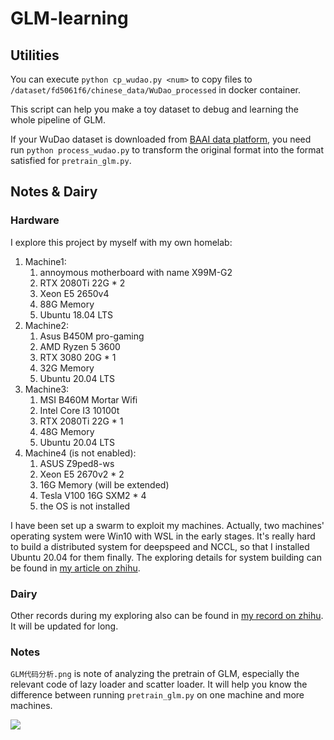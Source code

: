 # GLM-learning

## Utilities 

You can execute 
`python cp_wudao.py <num>`
to copy <num> files to `/dataset/fd5061f6/chinese_data/WuDao_processed` in docker container.

This script can help you make a toy dataset to debug and learning the whole pipeline of GLM.

If your WuDao dataset is downloaded from [BAAI data platform](https://data.baai.ac.cn/data), you need run 
`python process_wudao.py` to transform the original format into the format satisfied for `pretrain_glm.py`.

## Notes & Dairy

### Hardware

I explore this project by myself with my own homelab:

1. Machine1:
    1. annoymous motherboard with name X99M-G2
    2. RTX 2080Ti 22G * 2
    3. Xeon E5 2650v4 
    4. 88G Memory
    5. Ubuntu 18.04 LTS
2. Machine2: 
    1. Asus B450M pro-gaming
    2. AMD Ryzen 5 3600 
    3. RTX 3080 20G * 1
    4. 32G Memory
    5. Ubuntu 20.04 LTS
3. Machine3:
    1. MSI B460M Mortar Wifi
    2. Intel Core I3 10100t
    3. RTX 2080Ti 22G * 1
    4. 48G Memory 
    5. Ubuntu 20.04 LTS
4. Machine4 (is not enabled):
    1. ASUS Z9ped8-ws 
    2. Xeon E5 2670v2 * 2
    3. 16G Memory (will be extended)
    4. Tesla V100 16G SXM2 * 4
    5. the OS is not installed
    
I have been set up a swarm to exploit my machines. Actually, two machines' operating system were Win10 with WSL in the early stages. 
It's really hard to build a distributed system for deepspeed and NCCL, so that I installed Ubuntu 20.04 for them finally. 
The exploring details for system building can be found in [my article on zhihu](https://zhuanlan.zhihu.com/p/692657719).


### Dairy 

Other records during my exploring also can be found in [my record on zhihu](https://zhuanlan.zhihu.com/p/693793952). It will be updated for long. 
    
### Notes 

`GLM代码分析.png` is note of analyzing the pretrain of GLM, especially the relevant code of lazy loader and scatter loader. 
It will help you know the difference between running `pretrain_glm.py` on one machine and more machines.

![](GLM代码分析.png)

